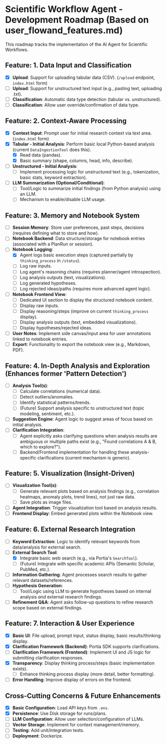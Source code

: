 # Scientific Workflow Agent - Development Roadmap (Based on user_flowand_features.md)

This roadmap tracks the implementation of the AI Agent for Scientific Workflows.

## Feature: 1. Data Input and Classification

- [x] **Upload**: Support for uploading tabular data (CSV). (`/upload` endpoint, `index.html` form)
- [ ] **Upload**: Support for unstructured text input (e.g., pasting text, uploading .txt).
- [ ] **Classification**: Automatic data type detection (tabular vs. unstructured).
- [ ] **Classification**: Allow user override/confirmation of data type.

## Feature: 2. Context-Aware Processing

- [x] **Context Input**: Prompt user for initial research context via text area. (`index.html` form)
- [x] **Tabular - Initial Analysis**: Perform basic local Python-based analysis (current `DataIngestionTool` does this). 
    - [x] Read data (pandas).
    - [x] Basic summary (shape, columns, head, info, describe).
- [ ] **Unstructured - Initial Analysis**: 
    - [ ] Implement processing logic for unstructured text (e.g., tokenization, basic stats, keyword extraction).
- [ ] **LLM Summarization (Optional/Conditional)**: 
    - [ ] Tool/Logic to summarize initial findings (from Python analysis) using an LLM.
    - [ ] Mechanism to enable/disable LLM usage.

## Feature: 3. Memory and Notebook System

- [ ] **Session Memory**: Store user preferences, past steps, decisions (requires defining what to store and how).
- [ ] **Notebook Backend**: Data structure/storage for notebook entries (associated with a PlanRun or session).
- [ ] **Notebook Logging**: 
    - [x] Agent logs basic execution steps (captured partially by `thinking_process` in `/status`).
    - [ ] Log raw inputs.
    - [ ] Log agent's reasoning chains (requires planner/agent introspection).
    - [ ] Log analysis outputs (text, visualizations).
    - [ ] Log generated hypotheses.
    - [ ] Log rejected ideas/paths (requires more advanced agent logic).
- [ ] **Notebook Frontend View**: 
    - [ ] Dedicated UI section to display the structured notebook content.
    - [ ] Display raw inputs.
    - [ ] Display reasoning/steps (improve on current `thinking_process` display).
    - [ ] Display analysis outputs (text, embedded visualizations).
    - [ ] Display hypotheses/rejected ideas.
- [ ] **User Notes**: Implement side canvas/input area for user annotations linked to notebook entries.
- [ ] **Export**: Functionality to export the notebook view (e.g., Markdown, PDF).

## Feature: 4. In-Depth Analysis and Exploration (Enhances former 'Pattern Detection')

- [ ] **Analysis Tool(s)**:
    - [ ] Calculate correlations (numerical data).
    - [ ] Detect outliers/anomalies.
    - [ ] Identify statistical patterns/trends.
    - [ ] (Future) Support analysis specific to unstructured text (topic modeling, sentiment, etc.).
- [ ] **Suggestion Engine**: Agent logic to suggest areas of focus based on initial analysis.
- [ ] **Clarification Integration**: 
    - [ ] Agent explicitly asks clarifying questions when analysis results are ambiguous or multiple paths exist (e.g., "Found correlations A & B, which to explore?").
    - [ ] Backend/Frontend implementation for handling these analysis-specific clarifications (current mechanism is generic).

## Feature: 5. Visualization (Insight-Driven)

- [ ] **Visualization Tool(s)**: 
    - [ ] Generate relevant plots based on analysis findings (e.g., correlation heatmaps, anomaly plots, trend lines), not just raw data.
    - [ ] Save plots as image files.
- [ ] **Agent Integration**: Trigger visualization tool based on analysis results.
- [ ] **Frontend Display**: Embed generated plots within the Notebook view.

## Feature: 6. External Research Integration

- [ ] **Keyword Extraction**: Logic to identify relevant keywords from data/analysis for external search.
- [ ] **External Search Tool**: 
    - [x] Integrate basic web search (e.g., via Portia's `SearchTool`).
    - [ ] (Future) Integrate with specific academic APIs (Semantic Scholar, PubMed, etc.).
- [ ] **Information Gathering**: Agent processes search results to gather relevant datasets/references.
- [ ] **Hypothesis Generation**: 
    - [ ] Tool/Logic using LLM to generate hypotheses based on internal analysis *and* external research findings.
- [ ] **Refinement Q&A**: Agent asks follow-up questions to refine research scope based on external findings.

## Feature: 7. Interaction & User Experience

- [x] **Basic UI**: File upload, prompt input, status display, basic results/thinking display.
- [x] **Clarification Framework (Backend)**: Portia SDK supports clarifications.
- [ ] **Clarification Framework (Frontend)**: Implement UI and JS logic for submitting clarification responses.
- [x] **Transparency**: Display thinking process/steps (basic implementation exists).
    - [ ] Enhance thinking process display (more detail, better formatting).
- [ ] **Error Handling**: Improve display of errors on the frontend.

## Cross-Cutting Concerns & Future Enhancements

- [x] **Basic Configuration**: Load API keys from `.env`.
- [x] **Persistence**: Use Disk storage for runs/plans.
- [ ] **LLM Configuration**: Allow user selection/configuration of LLMs.
- [ ] **Vector Storage**: Implement for context management/memory.
- [ ] **Testing**: Add unit/integration tests.
- [ ] **Deployment**: Dockerize. 